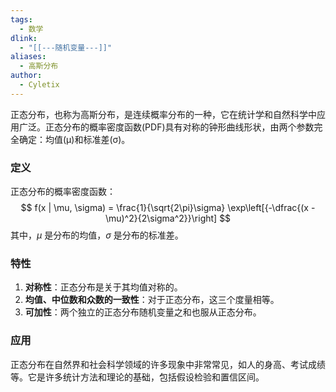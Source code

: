 ```yaml
---
tags:
  - 数学
dlink:
  - "[[---随机变量---]]"
aliases:
  - 高斯分布
author:
  - Cyletix
---
```

正态分布，也称为高斯分布，是连续概率分布的一种，它在统计学和自然科学中应用广泛。正态分布的概率密度函数(PDF)具有对称的钟形曲线形状，由两个参数完全确定：均值(μ)和标准差(σ)。

### 定义
正态分布的概率密度函数：
$$
f(x | \mu, \sigma) = \frac{1}{\sqrt{2\pi}\sigma} \exp\left[{-\dfrac{(x - \mu)^2}{2\sigma^2}}\right]
$$
其中，$\mu$ 是分布的均值，$\sigma$ 是分布的标准差。

### 特性
1. **对称性**：正态分布是关于其均值对称的。
2. **均值、中位数和众数的一致性**：对于正态分布，这三个度量相等。
3. **可加性**：两个独立的正态分布随机变量之和也服从正态分布。

### 应用
正态分布在自然界和社会科学领域的许多现象中非常常见，如人的身高、考试成绩等。它是许多统计方法和理论的基础，包括假设检验和置信区间。